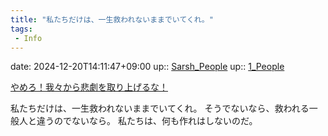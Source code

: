 ```yaml
---
title: "私たちだけは、一生救われないままでいてくれ。"
tags:
 - Info
---
```


date: 2024-12-20T14:11:47+09:00
up:: [Sarsh_People](../Bar/Novel/Nacaria/Sarsh_People.md)
up:: [1_People](../Bar/Novel/Nacaria/1_People.md)

[やめろ！我々から悲劇を取り上げるな！](やめろ！我々から悲劇を取り上げるな！.md)

私たちだけは、一生救われないままでいてくれ。
そうでないなら、救われる一般人と違うのでないなら。
私たちは、何も作れはしないのだ。